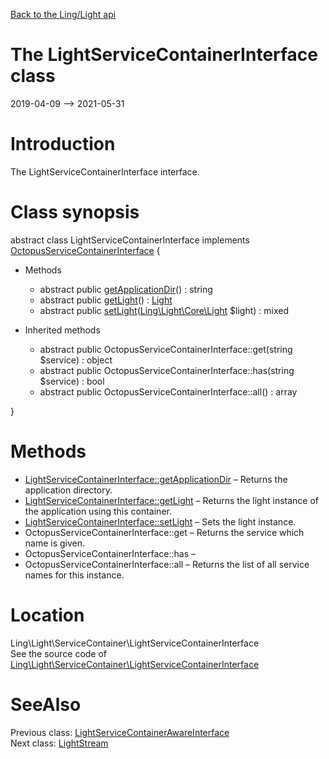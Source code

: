 [Back to the Ling/Light api](https://github.com/lingtalfi/Light/blob/master/doc/api/Ling/Light.md)



The LightServiceContainerInterface class
================
2019-04-09 --> 2021-05-31






Introduction
============

The LightServiceContainerInterface interface.



Class synopsis
==============


abstract class <span class="pl-k">LightServiceContainerInterface</span> implements [OctopusServiceContainerInterface](https://github.com/lingtalfi/Octopus/blob/master/ServiceContainer/OctopusServiceContainerInterface.php) {

- Methods
    - abstract public [getApplicationDir](https://github.com/lingtalfi/Light/blob/master/doc/api/Ling/Light/ServiceContainer/LightServiceContainerInterface/getApplicationDir.md)() : string
    - abstract public [getLight](https://github.com/lingtalfi/Light/blob/master/doc/api/Ling/Light/ServiceContainer/LightServiceContainerInterface/getLight.md)() : [Light](https://github.com/lingtalfi/Light/blob/master/doc/api/Ling/Light/Core/Light.md)
    - abstract public [setLight](https://github.com/lingtalfi/Light/blob/master/doc/api/Ling/Light/ServiceContainer/LightServiceContainerInterface/setLight.md)([Ling\Light\Core\Light](https://github.com/lingtalfi/Light/blob/master/doc/api/Ling/Light/Core/Light.md) $light) : mixed

- Inherited methods
    - abstract public OctopusServiceContainerInterface::get(string $service) : object
    - abstract public OctopusServiceContainerInterface::has(string $service) : bool
    - abstract public OctopusServiceContainerInterface::all() : array

}






Methods
==============

- [LightServiceContainerInterface::getApplicationDir](https://github.com/lingtalfi/Light/blob/master/doc/api/Ling/Light/ServiceContainer/LightServiceContainerInterface/getApplicationDir.md) &ndash; Returns the application directory.
- [LightServiceContainerInterface::getLight](https://github.com/lingtalfi/Light/blob/master/doc/api/Ling/Light/ServiceContainer/LightServiceContainerInterface/getLight.md) &ndash; Returns the light instance of the application using this container.
- [LightServiceContainerInterface::setLight](https://github.com/lingtalfi/Light/blob/master/doc/api/Ling/Light/ServiceContainer/LightServiceContainerInterface/setLight.md) &ndash; Sets the light instance.
- OctopusServiceContainerInterface::get &ndash; Returns the service which name is given.
- OctopusServiceContainerInterface::has &ndash; 
- OctopusServiceContainerInterface::all &ndash; Returns the list of all service names for this instance.





Location
=============
Ling\Light\ServiceContainer\LightServiceContainerInterface<br>
See the source code of [Ling\Light\ServiceContainer\LightServiceContainerInterface](https://github.com/lingtalfi/Light/blob/master/ServiceContainer/LightServiceContainerInterface.php)



SeeAlso
==============
Previous class: [LightServiceContainerAwareInterface](https://github.com/lingtalfi/Light/blob/master/doc/api/Ling/Light/ServiceContainer/LightServiceContainerAwareInterface.md)<br>Next class: [LightStream](https://github.com/lingtalfi/Light/blob/master/doc/api/Ling/Light/Stream/LightStream.md)<br>
